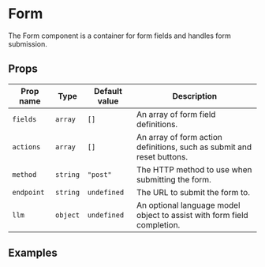 # Form

The Form component is a container for form fields and handles form submission.

## Props

| Prop name | Type | Default value | Description |
| --- | --- | --- | --- |
| `fields` | `array` | `[]` | An array of form field definitions. |
| `actions` | `array` | `[]` | An array of form action definitions, such as submit and reset buttons. |
| `method` | `string` | `"post"` | The HTTP method to use when submitting the form. |
| `endpoint` | `string` | `undefined` | The URL to submit the form to. |
| `llm` | `object` | `undefined` | An optional language model object to assist with form field completion. |

## Examples

